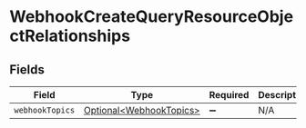 # WebhookCreateQueryResourceObjectRelationships


## Fields

| Field                                                                | Type                                                                 | Required                                                             | Description                                                          |
| -------------------------------------------------------------------- | -------------------------------------------------------------------- | -------------------------------------------------------------------- | -------------------------------------------------------------------- |
| `webhookTopics`                                                      | [Optional\<WebhookTopics>](../../models/components/WebhookTopics.md) | :heavy_minus_sign:                                                   | N/A                                                                  |